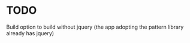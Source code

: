 
# TODO
Build option to build without jquery (the app adopting the pattern library already has jquery)

